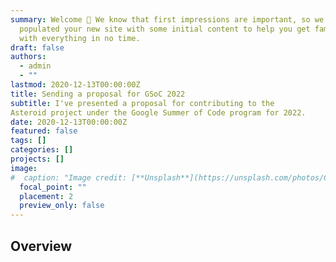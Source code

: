 ```yaml
---
summary: Welcome 👋 We know that first impressions are important, so we've
  populated your new site with some initial content to help you get familiar
  with everything in no time.
draft: false
authors:
  - admin
  - ""
lastmod: 2020-12-13T00:00:00Z
title: Sending a proposal for GSoC 2022
subtitle: I've presented a proposal for contributing to the 
Asteroid project under the Google Summer of Code program for 2022. 
date: 2020-12-13T00:00:00Z
featured: false
tags: []
categories: []
projects: []
image:
#  caption: "Image credit: [**Unsplash**](https://unsplash.com/photos/CpkOjOcXdUY)"
  focal_point: ""
  placement: 2
  preview_only: false
---
```


## Overview

